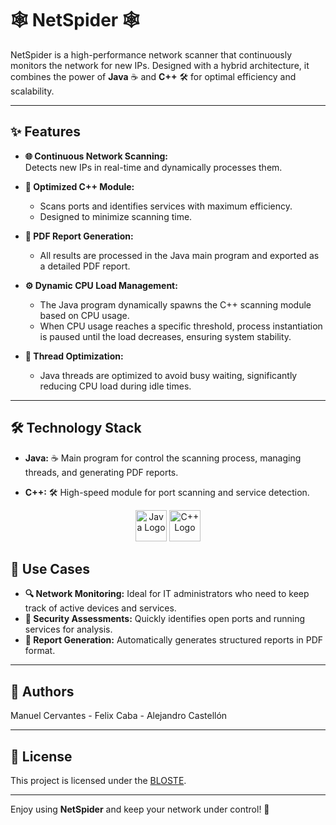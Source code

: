 # 🕸️ NetSpider 🕸️

NetSpider is a high-performance network scanner that continuously monitors the network for new IPs. Designed with a hybrid architecture, it combines the power of **Java** ☕ and **C++** 🛠️ for optimal efficiency and scalability.

---

## ✨ Features

- **🌐 Continuous Network Scanning:**  
  Detects new IPs in real-time and dynamically processes them.

- **🚀 Optimized C++ Module:**  
  - Scans ports and identifies services with maximum efficiency.  
  - Designed to minimize scanning time.

- **📄 PDF Report Generation:**  
  - All results are processed in the Java main program and exported as a detailed PDF report.

- **⚙️ Dynamic CPU Load Management:**  
  - The Java program dynamically spawns the C++ scanning module based on CPU usage.  
  - When CPU usage reaches a specific threshold, process instantiation is paused until the load decreases, ensuring system stability.  

- **🧵 Thread Optimization:**  
  - Java threads are optimized to avoid busy waiting, significantly reducing CPU load during idle times.

---

## 🛠️ Technology Stack

- **Java:** ☕ Main program for control the scanning process, managing threads, and generating PDF reports.  

- **C++:** 🛠️ High-speed module for port scanning and service detection.
  
<div align="center">
<img src="https://cdn.jsdelivr.net/gh/devicons/devicon/icons/java/java-original-wordmark.svg" alt="Java Logo" width="50"/> <img src="https://cdn.jsdelivr.net/gh/devicons/devicon/icons/cplusplus/cplusplus-original.svg" alt="C++ Logo" width="50"/>
</div>

## 🌟 Use Cases

- **🔍 Network Monitoring:** Ideal for IT administrators who need to keep track of active devices and services.  
- **🔐 Security Assessments:** Quickly identifies open ports and running services for analysis.  
- **📝 Report Generation:** Automatically generates structured reports in PDF format.

---

## 🤝 Authors

Manuel Cervantes - Felix Caba - Alejandro Castellón

---

## 📜 License

This project is licensed under the [BLOSTE](LICENSE).

---

Enjoy using **NetSpider** and keep your network under control! 🎉
